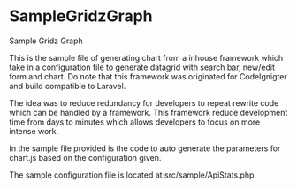 # SampleGridzGraph
Sample Gridz Graph

This is the sample file of generating chart from a inhouse framework which take in a configuration file to generate datagrid with search bar, new/edit form and chart. Do note that this framework was originated for CodeIgnigter and build compatible to Laravel. 

The idea was to reduce redundancy for developers to repeat rewrite code which can be handled by a framework. This framework reduce development time from days to minutes which allows developers to focus on more intense work.

In the sample file provided is the code to auto generate the parameters for chart.js based on the configuration given. 

The sample configuration file is located at src/sample/ApiStats.php. 
